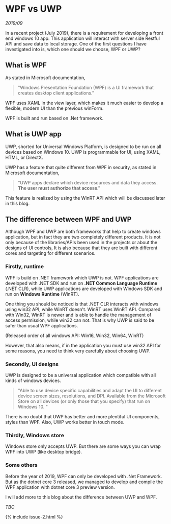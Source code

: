 
# WPF vs UWP
*2019/09*

In a recent project (July 2019), there is a requirement for developing a front end windows 10 app. This application will interact with server side Restful API and save data to local storage. One of the first questions I have investigated into is, which one should we choose, WPF or UWP?

## What is WPF

As stated in Microsoft documentation,
> "Windows Presentation Foundation (WPF) is a UI framework that creates desktop client applications."

WPF uses XAML in the view layer, which makes it much easier to develop a flexible, modern UI than the previous winForm.

WPF is built and run based on .Net framework. 

## What is UWP app

UWP, shorted for Universal Windows Platform, is designed to be run on all devices based on Windows 10. UWP is programmable for UI, using XAML, HTML, or DirectX.


UWP has a feature that quite different from WPF in security, as stated in Microsoft documentation, 
> "UWP apps declare which device resources and data they access. **The user must authorize that access**."

This feature is realized by using the WinRT API which will be discussed later in this blog.


## The difference between WPF and UWP

Although WPF and UWP are both frameworks that help to create windows application, but in fact they are two completely different products. It is not only because of the libraries/APIs been used in the projects or about the designs of UI controls, It is also because that they are built with different cores and targeting for different scenarios.

### **Firstly, runtime**
WPF is build on .NET framework which UWP is not. WPF applications are developed with .NET SDK and run on **.NET Common Language Runtime** (.NET CLR), while UWP applications are developed with Windows SDK and run on **Windows Runtime** (WinRT). 

One thing you should be noticed is that .NET CLR interacts with windows using win32 API, while WinRT doesn't. WinRT uses WinRT API. Compared with Win32, WinRT is newer and is able to handle the management of access permission, while win32 can not. That is why UWP is said to be safer than usual WPF applications. 

(Released order of all windows API: Win16, Win32, Win64, WinRT)

However, that also means, if in the application you must use win32 API for some reasons, you need to think very carefully about choosing UWP.


### **Secondly, UI designs**
UWP is designed to be a universal application which compatible with all kinds of windows devices. 


> "Able to use device specific capabilities and adapt the UI to different device screen sizes, resolutions, and DPI.
Available from the Microsoft Store on all devices (or only those that you specify) that run on Windows 10. "

There is no doubt that UWP has better and more plentiful UI components, styles than WPF. Also, UWP works better in touch mode.

### **Thirdly, Windows store**
Windows store only accepts UWP. But there are some ways you can wrap WPF into UWP (like desktop bridge). 


### **Some others**
Before the year of 2019, WPF can only be developed with .Net Framework. But as the dotnet core 3 released, we managed to develop and compile the WPF application with dotnet core 3 preview version. 

I will add more to this blog about the difference between UWP and WPF.  

*TBC*

{% include issue-2.html %}